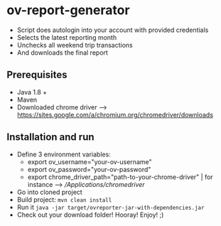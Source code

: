 # ov-report-generator

* Script does autologin into your account with provided credentials
* Selects the latest reporting month
* Unchecks all weekend trip transactions
* And downloads the final report

## Prerequisites
* Java 1.8 +
* Maven
* Downloaded chrome driver --> https://sites.google.com/a/chromium.org/chromedriver/downloads

## Installation and run
* Define 3 environment variables: 
    * export ov_username="your-ov-username"
    * export ov_password="your-ov-password"
    * export chrome_driver_path="path-to-your-chrome-driver" | for instance --> <i>/Applications/chromedriver</i>
* Go into cloned project  
* Build project: `mvn clean install`
* Run it `java -jar target/ovreporter-jar-with-dependencies.jar`
* Check out your download folder! Hooray! Enjoy! ;)